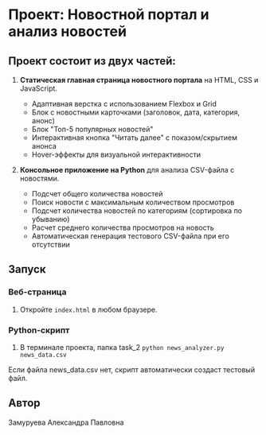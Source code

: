 # Проект: Новостной портал и анализ новостей

## Проект состоит из двух частей:

1. **Статическая главная страница новостного портала** на HTML, CSS и JavaScript.
   - Адаптивная верстка с использованием Flexbox и Grid
   - Блок с новостными карточками (заголовок, дата, категория, анонс)
   - Блок "Топ-5 популярных новостей"
   - Интерактивная кнопка "Читать далее" с показом/скрытием анонса
   - Hover-эффекты для визуальной интерактивности

2. **Консольное приложение на Python** для анализа CSV-файла с новостями.
   - Подсчет общего количества новостей
   - Поиск новости с максимальным количеством просмотров
   - Подсчет количества новостей по категориям (сортировка по убыванию)
   - Расчет среднего количества просмотров на новость
   - Автоматическая генерация тестового CSV-файла при его отсутствии

## Запуск

### Веб-страница

1. Откройте `index.html` в любом браузере.

### Python-скрипт

1. В терминале проекта, папка task_2 ```python news_analyzer.py news_data.csv```
   
Если файла news_data.csv нет, скрипт автоматически создаст тестовый файл.

## Автор
Замуруева Александра Павловна
